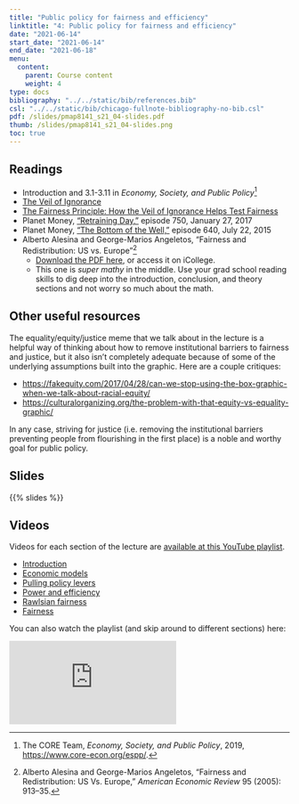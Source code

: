```yaml
---
title: "Public policy for fairness and efficiency"
linktitle: "4: Public policy for fairness and efficiency"
date: "2021-06-14"
start_date: "2021-06-14"
end_date: "2021-06-18"
menu:
  content:
    parent: Course content
    weight: 4
type: docs
bibliography: "../../static/bib/references.bib"
csl: "../../static/bib/chicago-fullnote-bibliography-no-bib.csl"
pdf: /slides/pmap8141_s21_04-slides.pdf
thumb: /slides/pmap8141_s21_04-slides.png
toc: true
---
```


## Readings

-   <i class="fas fa-book"></i> Introduction and 3.1-3.11 in *Economy, Society, and Public Policy*[^1]
-   <i class="fab fa-youtube"></i> [The Veil of Ignorance](https://www.youtube.com/watch?v=A8GDEaJtbq4)
-   <i class="fas fa-external-link-square-alt"></i> [The Fairness Principle: How the Veil of Ignorance Helps Test Fairness](https://fs.blog/2017/10/veil-ignorance/)
-   <i class="fas fa-podcast"></i> Planet Money, [“Retraining Day,”](https://www.npr.org/sections/money/2017/01/27/512060753/episode-750-retraining-day) episode 750, January 27, 2017
-   <i class="fas fa-podcast"></i> Planet Money, [“The Bottom of the Well,”](https://www.npr.org/sections/money/2015/07/22/425392169/episode-640-the-bottom-of-the-well) episode 640, July 22, 2015
-   <i class="far fa-file-pdf"></i> Alberto Alesina and George-Marios Angeletos, “Fairness and Redistribution: US vs. Europe”[^2]
    -   [Download the PDF here](https://scholar.harvard.edu/files/alesina/files/fairness_and_redistribution.pdf), or access it on iCollege.
    -   This one is *super mathy* in the middle. Use your grad school reading skills to dig deep into the introduction, conclusion, and theory sections and not worry so much about the math.

## Other useful resources

The equality/equity/justice meme that we talk about in the lecture is a helpful way of thinking about how to remove institutional barriers to fairness and justice, but it also isn’t completely adequate because of some of the underlying assumptions built into the graphic. Here are a couple critiques:

-   https://fakequity.com/2017/04/28/can-we-stop-using-the-box-graphic-when-we-talk-about-racial-equity/
-   https://culturalorganizing.org/the-problem-with-that-equity-vs-equality-graphic/

In any case, striving for justice (i.e. removing the institutional barriers preventing people from flourishing in the first place) is a noble and worthy goal for public policy.

## Slides

{{% slides %}}

## Videos

Videos for each section of the lecture are [available at this YouTube playlist](https://www.youtube.com/playlist?list=PLS6tnpTr39sHT2tMtBjvShjzU9KNPVWaE).

-   [Introduction](https://www.youtube.com/watch?v=lXIluFd_MZ4&list=PLS6tnpTr39sHT2tMtBjvShjzU9KNPVWaE)
-   [Economic models](https://www.youtube.com/watch?v=NoCZU3INvFY&list=PLS6tnpTr39sHT2tMtBjvShjzU9KNPVWaE)
-   [Pulling policy levers](https://www.youtube.com/watch?v=SjVDU6jPPwE&list=PLS6tnpTr39sHT2tMtBjvShjzU9KNPVWaE)
-   [Power and efficiency](https://www.youtube.com/watch?v=doM6HitjGTQ&list=PLS6tnpTr39sHT2tMtBjvShjzU9KNPVWaE)
-   [Rawlsian fairness](https://www.youtube.com/watch?v=OAeSbwp2O2I&list=PLS6tnpTr39sHT2tMtBjvShjzU9KNPVWaE)
-   [Fairness](https://www.youtube.com/watch?v=nKVLV3U6ga0&list=PLS6tnpTr39sHT2tMtBjvShjzU9KNPVWaE)

You can also watch the playlist (and skip around to different sections) here:

<div class="embed-responsive embed-responsive-16by9">

<iframe class="embed-responsive-item" src="https://www.youtube.com/embed/playlist?list=PLS6tnpTr39sHT2tMtBjvShjzU9KNPVWaE" frameborder="0" allow="accelerometer; autoplay; encrypted-media; gyroscope; picture-in-picture" allowfullscreen>
</iframe>

</div>

[^1]: The CORE Team, *Economy, Society, and Public Policy*, 2019, <https://www.core-econ.org/espp/>.

[^2]: Alberto Alesina and George-Marios Angeletos, “Fairness and Redistribution: US Vs. Europe,” *American Economic Review* 95 (2005): 913–35.
